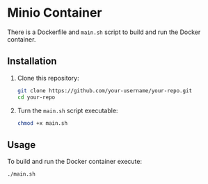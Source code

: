 # Minio Container

There is a Dockerfile and `main.sh` script to build and run the Docker container.

## Installation

1. Clone this repository:
    ```sh
    git clone https://github.com/your-username/your-repo.git
    cd your-repo
    ```

2. Turn the `main.sh` script executable:
    ```sh
    chmod +x main.sh
    ```

## Usage

To build and run the Docker container execute:
```sh
./main.sh
```
